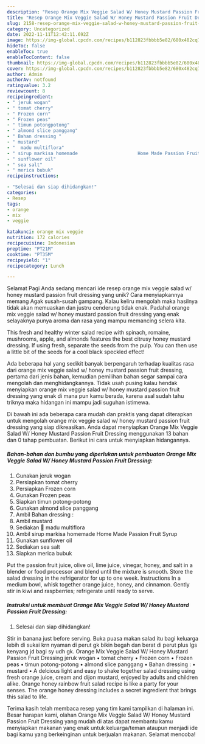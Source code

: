 ```yaml
---
description: "Resep Orange Mix Veggie Salad W/ Honey Mustard Passion Fruit Dressing yang Enak, Mantap"
title: "Resep Orange Mix Veggie Salad W/ Honey Mustard Passion Fruit Dressing yang Enak, Mantap"
slug: 2158-resep-orange-mix-veggie-salad-w-honey-mustard-passion-fruit-dressing-yang-enak-mantap
category: Uncategorized
date: 2022-11-11T12:42:11.692Z
image: https://img-global.cpcdn.com/recipes/b112823fbbbb5e82/680x482cq70/orange-mix-veggie-salad-w-honey-mustard-passion-fruit-dressing-foto-resep-utama.jpg
hideToc: false
enableToc: true
enableTocContent: false
thumbnail: https://img-global.cpcdn.com/recipes/b112823fbbbb5e82/680x482cq70/orange-mix-veggie-salad-w-honey-mustard-passion-fruit-dressing-foto-resep-utama.jpg
cover: https://img-global.cpcdn.com/recipes/b112823fbbbb5e82/680x482cq70/orange-mix-veggie-salad-w-honey-mustard-passion-fruit-dressing-foto-resep-utama.jpg
author: Admin
authorAv: notfound
ratingvalue: 3.2
reviewcount: 8
recipeingredient:
- " jeruk wogan"
- " tomat cherry"
- " Frozen corn"
- " Frozen peas"
- " timun potongpotong"
- " almond slice panggang"
- " Bahan dressing "
- " mustard"
- "  madu multiflora"
- " sirup markisa homemade                      Home Made Passion Fruit Syrup"
- " sunflower oil"
- " sea salt"
- " merica bubuk"
recipeinstructions:

- "Selesai dan siap dihidangkan!"
categories:
- Resep
tags:
- orange
- mix
- veggie

katakunci: orange mix veggie 
nutrition: 172 calories
recipecuisine: Indonesian
preptime: "PT21M"
cooktime: "PT35M"
recipeyield: "1"
recipecategory: Lunch

---
```



Selamat Pagi Anda sedang mencari ide resep orange mix veggie salad w/ honey mustard passion fruit dressing yang unik? Cara menyiapkannya memang Agak susah-susah gampang. Kalau keliru mengolah maka hasilnya tidak akan memuaskan dan justru cenderung tidak enak. Padahal orange mix veggie salad w/ honey mustard passion fruit dressing yang enak selayaknya punya aroma dan rasa yang mampu memancing selera kita.


This fresh and healthy winter salad recipe with spinach, romaine, mushrooms, apple, and almonds features the best citrusy honey mustard dressing. If using fresh, separate the seeds from the pulp. You can then use a little bit of the seeds for a cool black speckled effect!

Ada beberapa hal yang sedikit banyak berpengaruh terhadap kualitas rasa dari orange mix veggie salad w/ honey mustard passion fruit dressing, pertama dari jenis bahan, kemudian pemilihan bahan segar sampai cara mengolah dan menghidangkannya. Tidak usah pusing kalau hendak menyiapkan orange mix veggie salad w/ honey mustard passion fruit dressing yang enak di mana pun kamu berada, karena asal sudah tahu triknya maka hidangan ini mampu jadi suguhan istimewa.


Di bawah ini ada beberapa cara mudah dan praktis yang dapat diterapkan untuk mengolah orange mix veggie salad w/ honey mustard passion fruit dressing yang siap dikreasikan. Anda dapat menyiapkan Orange Mix Veggie Salad W/ Honey Mustard Passion Fruit Dressing menggunakan 13 bahan dan 0 tahap pembuatan. Berikut ini cara untuk menyiapkan hidangannya.

<!--inarticleads1-->

##### Bahan-bahan dan bumbu yang diperlukan untuk pembuatan Orange Mix Veggie Salad W/ Honey Mustard Passion Fruit Dressing:

1. Gunakan  jeruk wogan
1. Persiapkan  tomat cherry
1. Persiapkan  Frozen corn
1. Gunakan  Frozen peas
1. Siapkan  timun potong-potong
1. Gunakan  almond slice panggang
1. Ambil  Bahan dressing :
1. Ambil  mustard
1. Sediakan  🍯 madu multiflora
1. Ambil  sirup markisa homemade                      Home Made Passion Fruit Syrup
1. Gunakan  sunflower oil
1. Sediakan  sea salt
1. Siapkan  merica bubuk


Put the passion fruit juice, olive oil, lime juice, vinegar, honey, and salt in a blender or food processor and blend until the mixture is smooth. Store the salad dressing in the refrigerator for up to one week. Instructions In a medium bowl, whisk together orange juice, honey, and cinnamon. Gently stir in kiwi and raspberries; refrigerate until ready to serve. 

<!--inarticleads2-->

##### Instruksi untuk membuat Orange Mix Veggie Salad W/ Honey Mustard Passion Fruit Dressing:


1. Selesai dan siap dihidangkan!

Stir in banana just before serving. Buka puasa makan salad itu bagi keluarga lebih di sukai krn nyaman di perut gk bikin begah dan berat di perut plus lgs kenyang jd bagi sy udh gk. Orange Mix Veggie Salad W/ Honey Mustard Passion Fruit Dressing jeruk wogan • tomat cherry • Frozen corn • Frozen peas • timun potong-potong • almond slice panggang • Bahan dressing : • mustard • A delcious light and easy to shake together salad dressing using fresh orange juice, cream and dijon mustard, enjoyed by adults and children alike. Orange honey rainbow fruit salad recipe is like a party for your senses. The orange honey dressing includes a secret ingredient that brings this salad to life. 

Terima kasih telah membaca resep yang tim kami tampilkan di halaman ini. Besar harapan kami, olahan Orange Mix Veggie Salad W/ Honey Mustard Passion Fruit Dressing yang mudah di atas dapat membantu kamu menyiapkan makanan yang enak untuk keluarga/teman ataupun menjadi ide bagi kamu yang berkeinginan untuk berjualan makanan. Selamat mencoba!
